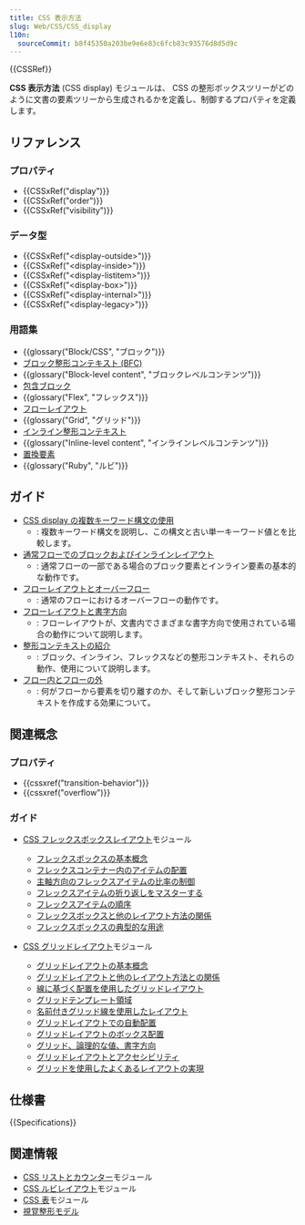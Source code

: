 ```yaml
---
title: CSS 表示方法
slug: Web/CSS/CSS_display
l10n:
  sourceCommit: b8f45350a203be9e6e83c6fcb83c93576d8d5d9c
---
```


{{CSSRef}}

**CSS 表示方法** (CSS display) モジュールは、 CSS の整形ボックスツリーがどのように文書の要素ツリーから生成されるかを定義し、制御するプロパティを定義します。

## リファレンス

### プロパティ

- {{CSSxRef("display")}}
- {{CSSxRef("order")}}
- {{CSSxRef("visibility")}}

### データ型

- {{CSSxRef("&lt;display-outside&gt;")}}
- {{CSSxRef("&lt;display-inside&gt;")}}
- {{CSSxRef("&lt;display-listitem&gt;")}}
- {{CSSxRef("&lt;display-box&gt;")}}
- {{CSSxRef("&lt;display-internal&gt;")}}
- {{CSSxRef("&lt;display-legacy&gt;")}}

### 用語集

- {{glossary("Block/CSS", "ブロック")}}
- [ブロック整形コンテキスト (BFC)](/ja/docs/Web/CSS/CSS_display/Block_formatting_context)
- {{glossary("Block-level content", "ブロックレベルコンテンツ")}}
- [包含ブロック](/ja/docs/Web/CSS/CSS_display/Containing_block)
- {{glossary("Flex", "フレックス")}}
- [フローレイアウト](/ja/docs/Web/CSS/CSS_display/Flow_layout)
- {{glossary("Grid", "グリッド")}}
- [インライン整形コンテキスト](/ja/docs/Web/CSS/Inline_formatting_context)
- {{glossary("Inline-level content", "インラインレベルコンテンツ")}}
- [置換要素](/ja/docs/Web/CSS/CSS_images/Replaced_element_properties)
- {{glossary("Ruby", "ルビ")}}

## ガイド

- [CSS display の複数キーワード構文の使用](/ja/docs/Web/CSS/CSS_display/multi-keyword_syntax_of_display)
  - : 複数キーワード構文を説明し、この構文と古い単一キーワード値とを比較します。
- [通常フローでのブロックおよびインラインレイアウト](/ja/docs/Web/CSS/CSS_display/Block_and_inline_layout_in_normal_flow)
  - : 通常フローの一部である場合のブロック要素とインライン要素の基本的な動作です。
- [フローレイアウトとオーバーフロー](/ja/docs/Web/CSS/CSS_display/Flow_layout_and_overflow)
  - : 通常のフローにおけるオーバーフローの動作です。
- [フローレイアウトと書字方向](/ja/docs/Web/CSS/CSS_display/Flow_layout_and_writing_modes)
  - : フローレイアウトが、文書内でさまざまな書字方向で使用されている場合の動作について説明します。
- [整形コンテキストの紹介](/ja/docs/Web/CSS/CSS_display/Introduction_to_formatting_contexts)
  - : ブロック、インライン、フレックスなどの整形コンテキスト、それらの動作、使用について説明します。
- [フロー内とフローの外](/ja/docs/Web/CSS/CSS_display/In_flow_and_out_of_flow)
  - : 何がフローから要素を切り離すのか、そして新しいブロック整形コンテキストを作成する効果について。

## 関連概念

### プロパティ

- {{cssxref("transition-behavior")}}
- {{cssxref("overflow")}}

### ガイド

- [CSS フレックスボックスレイアウト](/ja/docs/Web/CSS/CSS_flexible_box_layout)モジュール

  - [フレックスボックスの基本概念](/ja/docs/Web/CSS/CSS_flexible_box_layout/Basic_concepts_of_flexbox)
  - [フレックスコンテナー内のアイテムの配置](/ja/docs/Web/CSS/CSS_flexible_box_layout/Aligning_items_in_a_flex_container)
  - [主軸方向のフレックスアイテムの比率の制御](/ja/docs/Web/CSS/CSS_flexible_box_layout/Controlling_ratios_of_flex_items_along_the_main_axis)
  - [フレックスアイテムの折り返しをマスターする](/ja/docs/Web/CSS/CSS_flexible_box_layout/Mastering_wrapping_of_flex_items)
  - [フレックスアイテムの順序](/ja/docs/Web/CSS/CSS_flexible_box_layout/Ordering_flex_items)
  - [フレックスボックスと他のレイアウト方法の関係](/ja/docs/Web/CSS/CSS_flexible_box_layout/Relationship_of_flexbox_to_other_layout_methods)
  - [フレックスボックスの典型的な用途](/ja/docs/Web/CSS/CSS_flexible_box_layout/Typical_use_cases_of_flexbox)

- [CSS グリッドレイアウト](/ja/docs/Web/CSS/CSS_grid_layout)モジュール
  - [グリッドレイアウトの基本概念](/ja/docs/Web/CSS/CSS_grid_layout/Basic_concepts_of_grid_layout)
  - [グリッドレイアウトと他のレイアウト方法との関係](/ja/docs/Web/CSS/CSS_grid_layout/Relationship_of_grid_layout_with_other_layout_methods)
  - [線に基づく配置を使用したグリッドレイアウト](/ja/docs/Web/CSS/CSS_grid_layout/Grid_layout_using_line-based_placement)
  - [グリッドテンプレート領域](/ja/docs/Web/CSS/CSS_grid_layout/Grid_template_areas)
  - [名前付きグリッド線を使用したレイアウト](/ja/docs/Web/CSS/CSS_grid_layout/Grid_layout_using_named_grid_lines)
  - [グリッドレイアウトでの自動配置](/ja/docs/Web/CSS/CSS_grid_layout/Auto-placement_in_grid_layout)
  - [グリッドレイアウトのボックス配置](/ja/docs/Web/CSS/CSS_grid_layout/Box_alignment_in_grid_layout)
  - [グリッド、論理的な値、書字方向](/ja/docs/Web/CSS/CSS_grid_layout/Grids_logical_values_and_writing_modes)
  - [グリッドレイアウトとアクセシビリティ](/ja/docs/Web/CSS/CSS_grid_layout/Grid_layout_and_accessibility)
  - [グリッドを使用したよくあるレイアウトの実現](/ja/docs/Web/CSS/CSS_grid_layout/Realizing_common_layouts_using_grids)

## 仕様書

{{Specifications}}

## 関連情報

- [CSS リストとカウンター](/ja/docs/Web/CSS/CSS_lists)モジュール
- [CSS ルビレイアウト](/ja/docs/Web/CSS/CSS_ruby_layout)モジュール
- [CSS 表](/ja/docs/Web/CSS/CSS_table)モジュール
- [視覚整形モデル](/ja/docs/Web/CSS/Visual_formatting_model)
